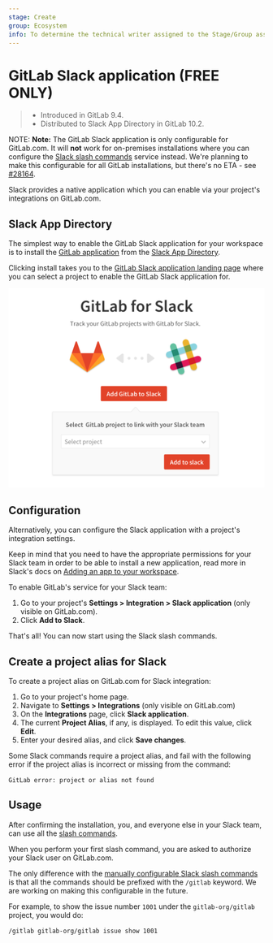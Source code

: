 ```yaml
---
stage: Create
group: Ecosystem
info: To determine the technical writer assigned to the Stage/Group associated with this page, see https://about.gitlab.com/handbook/engineering/ux/technical-writing/#designated-technical-writers
---
```


# GitLab Slack application **(FREE ONLY)**

> - Introduced in GitLab 9.4.
> - Distributed to Slack App Directory in GitLab 10.2.

NOTE: **Note:**
The GitLab Slack application is only configurable for GitLab.com. It will **not**
work for on-premises installations where you can configure the
[Slack slash commands](slack_slash_commands.md) service instead. We're planning
to make this configurable for all GitLab installations, but there's
no ETA - see [#28164](https://gitlab.com/gitlab-org/gitlab/-/issues/28164).

Slack provides a native application which you can enable via your project's
integrations on GitLab.com.

## Slack App Directory

The simplest way to enable the GitLab Slack application for your workspace is to
install the [GitLab application](https://slack-platform.slack.com/apps/A676ADMV5-gitlab) from
the [Slack App Directory](https://slack.com/apps).

Clicking install takes you to the [GitLab Slack application landing page](https://gitlab.com/profile/slack/edit)
where you can select a project to enable the GitLab Slack application for.

![GitLab Slack application landing page](img/gitlab_slack_app_landing_page.png)

## Configuration

Alternatively, you can configure the Slack application with a project's
integration settings.

Keep in mind that you need to have the appropriate permissions for your Slack
team in order to be able to install a new application, read more in Slack's
docs on [Adding an app to your workspace](https://slack.com/help/articles/202035138-Add-an-app-to-your-workspace).

To enable GitLab's service for your Slack team:

1. Go to your project's **Settings > Integration > Slack application** (only
   visible on GitLab.com).
1. Click **Add to Slack**.

That's all! You can now start using the Slack slash commands.

## Create a project alias for Slack

To create a project alias on GitLab.com for Slack integration:

1. Go to your project's home page.
1. Navigate to **Settings > Integrations** (only visible on GitLab.com)
1. On the **Integrations** page, click **Slack application**.
1. The current **Project Alias**, if any, is displayed. To edit this value,
   click **Edit**.
1. Enter your desired alias, and click **Save changes**.

Some Slack commands require a project alias, and fail with the following error
if the project alias is incorrect or missing from the command:

```plaintext
GitLab error: project or alias not found
```

## Usage

After confirming the installation, you, and everyone else in your Slack team,
can use all the [slash commands](../../../integration/slash_commands.md).

When you perform your first slash command, you are asked to authorize your
Slack user on GitLab.com.

The only difference with the [manually configurable Slack slash commands](slack_slash_commands.md)
is that all the commands should be prefixed with the `/gitlab` keyword.
We are working on making this configurable in the future.

For example, to show the issue number `1001` under the `gitlab-org/gitlab`
project, you would do:

```plaintext
/gitlab gitlab-org/gitlab issue show 1001
```
